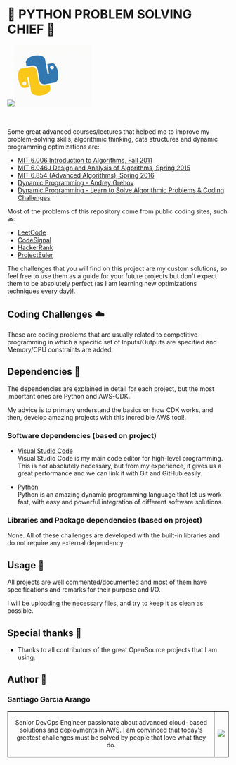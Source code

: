 # :snake: PYTHON PROBLEM SOLVING CHIEF :snake:

<img src="assets/CodingGIF.gif" width=35%><img src="assets/PythonGIF.gif" width=35%>

<br>

Some great advanced courses/lectures that helped me to improve my problem-solving skills, algorithmic thinking, data structures and dynamic programming optimizations are:

- [MIT 6.006 Introduction to Algorithms, Fall 2011](https://youtube.com/playlist?list=PLUl4u3cNGP61Oq3tWYp6V_F-5jb5L2iHb)
- [MIT 6.046J Design and Analysis of Algorithms, Spring 2015](https://youtube.com/playlist?list=PLUl4u3cNGP6317WaSNfmCvGym2ucw3oGp)
- [MIT 6.854 (Advanced Algorithms), Spring 2016](https://youtube.com/playlist?list=PL6ogFv-ieghdoGKGg2Bik3Gl1glBTEu8c)
- [Dynamic Programming - Andrey Grehov](https://youtube.com/playlist?list=PLVrpF4r7WIhTT1hJqZmjP10nxsmrbRvlf)
- [Dynamic Programming - Learn to Solve Algorithmic Problems & Coding Challenges](https://youtu.be/oBt53YbR9Kk)

Most of the problems of this repository come from public coding sites, such as:

- [LeetCode](https://leetcode.com/problemset/all/)
- [CodeSignal](https://app.codesignal.com)
- [HackerRank](https://www.hackerrank.com/dashboard)
- [ProjectEuler](https://projecteuler.net/archives)

The challenges that you will find on this project are my custom solutions, so feel free to use them as a guide for your future projects but don't expect them to be absolutely perfect (as I am learning new optimizations techniques every day)!. <br>

## Coding Challenges :cloud:

These are coding problems that are usually related to competitive programming in which a specific set of Inputs/Outputs are specified and Memory/CPU constraints are added.

## Dependencies :vertical_traffic_light:

The dependencies are explained in detail for each project, but the most important ones are Python and AWS-CDK. <br>

My advice is to primary understand the basics on how CDK works, and then, develop amazing projects with this incredible AWS tool!. <br>

### Software dependencies (based on project)

- [Visual Studio Code](https://code.visualstudio.com/) <br>
  Visual Studio Code is my main code editor for high-level programming. This is not absolutely necessary, but from my experience, it gives us a great performance and we can link it with Git and GitHub easily. <br>

- [Python](https://www.python.org/) <br>
  Python is an amazing dynamic programming language that let us work fast, with easy and powerful integration of different software solutions. <br>

### Libraries and Package dependencies (based on project)

None. All of these challenges are developed with the built-in libraries and do not require any external dependency. <br>

## Usage :dizzy:

All projects are well commented/documented and most of them have specifications and remarks for their purpose and I/O. <br>

I will be uploading the necessary files, and try to keep it as clean as possible. <br>

## Special thanks :gift:

- Thanks to all contributors of the great OpenSource projects that I am using. <br>

## Author :musical_keyboard:

### Santiago Garcia Arango

<table border="1">
    <tr>
        <td>
            <p align="center">Senior DevOps Engineer passionate about advanced cloud-based solutions and deployments in AWS. I am convinced that today's greatest challenges must be solved by people that love what they do.</p>
        </td>
        <td>
            <p align="center"><img src="assets/SantiagoGarciaArangoPython.png" width=50%></p>
        </td>
    </tr>
</table>
